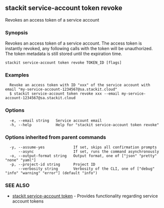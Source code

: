 ## stackit service-account token revoke

Revokes an access token of a service account

### Synopsis

Revokes an access token of a service account.
The access token is instantly revoked, any following calls with the token will be unauthorized.
The token metadata is still stored until the expiration time.

```
stackit service-account token revoke TOKEN_ID [flags]
```

### Examples

```
  Revoke an access token with ID "xxx" of the service account with email "my-service-account-1234567@sa.stackit.cloud"
  $ stackit service-account token revoke xxx --email my-service-account-1234567@sa.stackit.cloud
```

### Options

```
  -e, --email string   Service account email
  -h, --help           Help for "stackit service-account token revoke"
```

### Options inherited from parent commands

```
  -y, --assume-yes             If set, skips all confirmation prompts
      --async                  If set, runs the command asynchronously
  -o, --output-format string   Output format, one of ["json" "pretty" "none" "yaml"]
  -p, --project-id string      Project ID
      --verbosity string       Verbosity of the CLI, one of ["debug" "info" "warning" "error"] (default "info")
```

### SEE ALSO

* [stackit service-account token](./stackit_service-account_token.md)	 - Provides functionality regarding service account tokens

